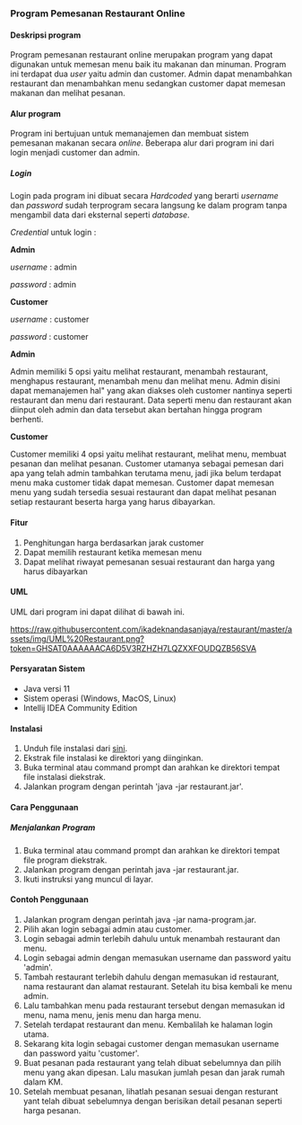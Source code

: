 ### Program Pemesanan Restaurant Online

#### Deskripsi program

Program pemesanan restaurant online merupakan program yang dapat digunakan untuk
memesan menu baik itu makanan dan minuman. Program ini terdapat dua *user* yaitu admin dan customer. Admin dapat menambahkan restaurant dan menambahkan menu sedangkan customer dapat memesan makanan dan melihat pesanan.

#### Alur program

Program ini bertujuan untuk memanajemen dan membuat sistem pemesanan makanan secara *online*. Beberapa alur dari program ini dari login menjadi customer dan admin.

##### Login

Login pada program ini dibuat secara *Hardcoded* yang berarti *username* dan *password* sudah terprogram secara langsung ke dalam program tanpa mengambil data dari eksternal seperti *database*.

*Credential* untuk login :

**Admin**

*username* : admin

*password* : admin

**Customer**

*username* : customer

*password* : customer

**Admin**

Admin memiliki 5 opsi yaitu melihat restaurant, menambah restaurant, menghapus restaurant, menambah menu dan melihat menu. Admin disini dapat memanajemen hal" yang akan diakses oleh customer nantinya seperti restaurant dan menu dari restaurant. Data seperti menu dan restaurant akan diinput oleh admin dan data tersebut akan bertahan hingga program berhenti.

**Customer**

Customer memiliki 4 opsi yaitu melihat restaurant, melihat menu, membuat pesanan dan melihat pesanan. Customer utamanya sebagai pemesan dari apa yang telah admin tambahkan terutama menu, jadi jika belum terdapat menu maka customer tidak dapat memesan. Customer dapat memesan menu yang sudah tersedia sesuai restaurant dan dapat melihat pesanan setiap restaurant beserta harga yang harus dibayarkan. 

#### Fitur

1. Penghitungan harga berdasarkan jarak customer
2. Dapat memilih restaurant ketika memesan menu
3. Dapat melihat riwayat pemesanan sesuai restaurant dan harga yang harus dibayarkan

#### UML

UML dari program ini dapat dilihat di bawah ini.

https://raw.githubusercontent.com/ikadeknandasanjaya/restaurant/master/assets/img/UML%20Restaurant.png?token=GHSAT0AAAAAACA6D5V3RZHZH7LQZXXFOUDQZB56SVA

#### Persyaratan Sistem

- Java versi 11
- Sistem operasi (Windows, MacOS, Linux)
- Intellij IDEA Community Edition

#### Instalasi

1. Unduh file instalasi dari [sini](https://github.com/ikadeknandasanjaya/restaurant/raw/master/assets/jar/restaurant_jar.zip).
2. Ekstrak file instalasi ke direktori yang diinginkan.
3. Buka terminal atau command prompt dan arahkan ke direktori tempat file instalasi diekstrak.
4. Jalankan program dengan perintah 'java -jar restaurant.jar'.

#### Cara Penggunaan

##### Menjalankan Program

1. Buka terminal atau command prompt dan arahkan ke direktori tempat file program diekstrak.
2. Jalankan program dengan perintah java -jar restaurant.jar.
3. Ikuti instruksi yang muncul di layar.

#### Contoh Penggunaan

1. Jalankan program dengan perintah java -jar nama-program.jar.
2. Pilih akan login sebagai admin atau customer.
3. Login sebagai admin terlebih dahulu untuk menambah restaurant dan menu.
4. Login sebagai admin dengan memasukan username dan password yaitu 'admin'.
5. Tambah restaurant terlebih dahulu dengan memasukan id restaurant, nama restaurant dan alamat restaurant. Setelah itu bisa kembali ke menu admin.
6. Lalu tambahkan menu pada restaurant tersebut dengan memasukan id menu, nama menu, jenis menu dan harga menu.
7. Setelah terdapat restaurant dan menu. Kembalilah ke halaman login utama.
8. Sekarang kita login sebagai customer dengan memasukan username dan password yaitu 'customer'.
9. Buat pesanan pada restaurant yang telah dibuat sebelumnya dan pilih menu yang akan dipesan. Lalu masukan jumlah pesan dan jarak rumah dalam KM.
10. Setelah membuat pesanan, lihatlah pesanan sesuai dengan resturant yant telah dibuat sebelumnya dengan berisikan detail pesanan seperti harga pesanan.






